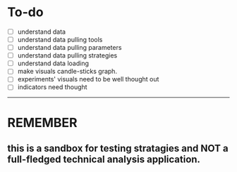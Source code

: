 # To-do

- [ ] understand data
- [ ] understand data pulling tools
- [ ] understand data pulling parameters
- [ ] understand data pulling strategies
- [ ] understand data loading
- [ ] make visuals candle-sticks graph.
- [ ] experiments' visuals need to be well thought out
- [ ] indicators need thought

---

# REMEMBER

## this is a sandbox for testing stratagies and NOT a full-fledged technical analysis application.
